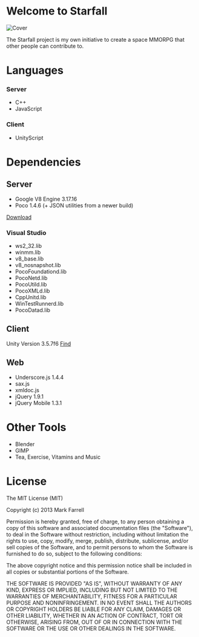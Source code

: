 # Welcome to Starfall

![Cover](http://i1365.photobucket.com/albums/r745/markfarr2011/cover_zps3496e5a1.png)

The Starfall project is my own initiative to create a space MMORPG that other people can contribute to.


# Languages

### Server

+ C++
+ JavaScript

### Client

+ UnityScript

# Dependencies

## Server

+ Google V8 Engine 3.17.16
+ Poco 1.4.6 (+ JSON utilities from a newer build)

[Download](https://docs.google.com/file/d/0B-w-PVgHra9gVnFrYlFyMFp6OVU/edit?usp=sharing)

### Visual Studio

+ ws2_32.lib
+ winmm.lib
+ v8_base.lib
+ v8_nosnapshot.lib
+ PocoFoundationd.lib
+ PocoNetd.lib
+ PocoUtild.lib
+ PocoXMLd.lib
+ CppUnitd.lib
+ WinTestRunnerd.lib
+ PocoDatad.lib

## Client

Unity Version 3.5.7f6 [Find](http://unity3d.com/unity/download/archive)

## Web

+ Underscore.js 1.4.4
+ sax.js
+ xmldoc.js  
+ jQuery 1.9.1
+ jQuery Mobile 1.3.1


# Other Tools

+ Blender 
+ GIMP
+ Tea, Exercise, Vitamins and Music

# License

The MIT License (MIT)

Copyright (c) 2013 Mark Farrell

Permission is hereby granted, free of charge, to any person obtaining a copy
of this software and associated documentation files (the "Software"), to deal
in the Software without restriction, including without limitation the rights
to use, copy, modify, merge, publish, distribute, sublicense, and/or sell
copies of the Software, and to permit persons to whom the Software is
furnished to do so, subject to the following conditions:

The above copyright notice and this permission notice shall be included in
all copies or substantial portions of the Software.

THE SOFTWARE IS PROVIDED "AS IS", WITHOUT WARRANTY OF ANY KIND, EXPRESS OR
IMPLIED, INCLUDING BUT NOT LIMITED TO THE WARRANTIES OF MERCHANTABILITY,
FITNESS FOR A PARTICULAR PURPOSE AND NONINFRINGEMENT. IN NO EVENT SHALL THE
AUTHORS OR COPYRIGHT HOLDERS BE LIABLE FOR ANY CLAIM, DAMAGES OR OTHER
LIABILITY, WHETHER IN AN ACTION OF CONTRACT, TORT OR OTHERWISE, ARISING FROM,
OUT OF OR IN CONNECTION WITH THE SOFTWARE OR THE USE OR OTHER DEALINGS IN
THE SOFTWARE.

